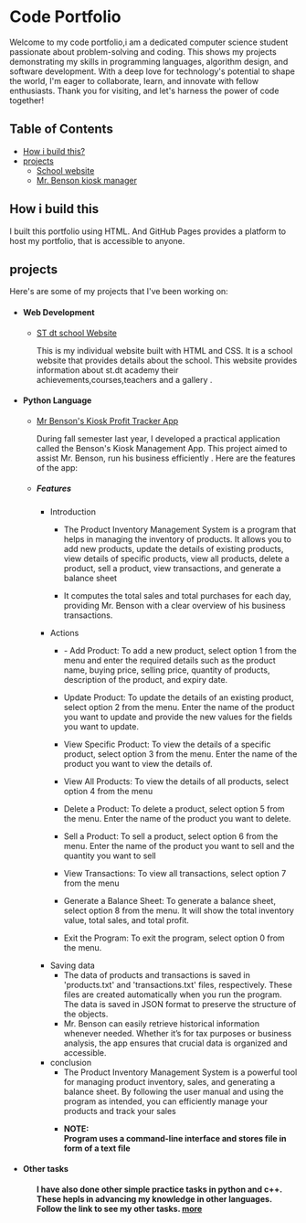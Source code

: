 # Code Portfolio
<html>
  <body>
    <p>Welcome to my code portfolio,i am a dedicated computer science student passionate about problem-solving and coding. This shows my projects demonstrating my skills in programming languages, algorithm design, and software development. With a deep love for technology's potential to shape the world, I'm eager to collaborate, learn, and innovate with fellow enthusiasts. Thank you for visiting, and let's harness the power of code together!</p>
    <h2>Table of Contents</h2>
    <ul>
      <li><a href="#how">How i build this?</a></li>
      <li><a href ="#">projects</a>
        <ul>
          <li><a href="#">School website</a></li>
          <li><a href="#"> Mr. Benson kiosk manager</a></li>
        </ul>
      </li>
    </ul>
    <div id="how">
      <h2>How i build this</h2>
      <p>I built this portfolio using HTML. 
          And GitHub Pages provides a platform to host my portfolio, that is accessible to anyone.</p>
    </div>
    <div id="project">
      <h2>projects</h2>
        <p>Here's are some of my projects that I've been working on:</p>
        <ul>
          <li><h4>Web Development</h4>
            <div id="school"><ul><li><a href="https://infernoduk.github.io/Code-portfolio/" target="_blank">ST dt school Website</a></li>
                <p>This is my individual website built with HTML and CSS. 
                It is a school website that provides details about the school. 
                    This website provides information about st.dt academy their achievements,courses,teachers and a gallery .</p>
              </ul></div>
          </li>
          <div id="mr_benson">
            <li><h4> Python Language</h4>
            <ul><li><a href="Kiosk/Mr.benson.py">Mr Benson's Kiosk Profit Tracker App</a></li>
                <p>During fall semester last year, I developed a practical application called the Benson's Kiosk Management App. 
                    This project aimed to assist Mr. Benson, run his business efficiently . Here are the features of the app:</p>
                <li><h5>Features</h5>
                <ul>
                    <li>Introduction
                        <ul>
                            <li><p>The Product Inventory Management System is a program that helps in managing the
inventory of products. It allows you to add new products, update the details of existing products,
view details of specific products, view all products, delete a product, sell a product, view
transactions, and generate a balance sheet</p></li>
                            <li><p>It computes the total sales and total purchases for each day, providing Mr. Benson with a clear overview of his business transactions.</p></li>
                        </ul>
                    </li>
                    <li>Actions
                        <ul>
                            <li><p>- Add Product: To add a new product, select option 1 from the menu and enter the required
details such as the product name, buying price, selling price, quantity of products, description of
the product, and expiry date.</p></li>
                            <li><p>Update Product: To update the details of an existing product, select option 2 from the menu.
Enter the name of the product you want to update and provide the new values for the fields you
want to update.</p></li>
                          <li><p>View Specific Product: To view the details of a specific product, select option 3 from the
menu. Enter the name of the product you want to view the details of.</p></li>
                          <li><p>View All Products: To view the details of all products, select option 4 from the menu</p></li>
                          <li><p>Delete a Product: To delete a product, select option 5 from the menu. Enter the name of the
product you want to delete.</p></li>
                          <li><p>Sell a Product: To sell a product, select option 6 from the menu. Enter the name of the
product you want to sell and the quantity you want to sell</p></li>
                          <li><p>View Transactions: To view all transactions, select option 7 from the menu</p></li>
                          <li><p>Generate a Balance Sheet: To generate a balance sheet, select option 8 from the menu. It
will show the total inventory value, total sales, and total profit.</p></li>
                           <li><p>Exit the Program: To exit the program, select option 0 from the menu.</p></li>
                        </ul>
                    </li>
                    <li>Saving data
                        <ul>
                            <li>The data of products and transactions is saved in 'products.txt' and 'transactions.txt' files,
respectively. These files are created automatically when you run the program.
The data is saved in JSON format to preserve the structure of the objects.</li>
                            <li>Mr. Benson can easily retrieve historical information whenever needed. 
                                Whether it’s for tax purposes or business analysis, the app ensures that crucial data is organized and accessible.</li>
                        </ul>
                    </li>
                    <li>conclusion
                        <ul>
                          <li>
                            The Product Inventory Management System is a powerful tool for managing product inventory,
sales, and generating a balance sheet. By following the user manual and using the program as
intended, you can efficiently manage your products and track your sales
                          </li>
                            <li><p><b>NOTE:<br>Program uses a command-line interface and stores file in form of a text file</p></li>
                        </ul>
                    </li>
                </ul></li>
                </ul></li>
          </div>
            <li><h4>Other tasks</h4>
                <ul>
                    <p>I have also done other simple practice tasks in python and c++. 
                        These hepls in advancing my knowledge in other languages.
                        Follow the link to see my other tasks.
                    <a href="Area_of_shapes"> more</a></p>
                </ul>
            </li>
        </ul>
    </div>
  </body>
</html>
